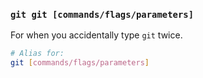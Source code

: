 ### `git git [commands/flags/parameters]`

For when you accidentally type `git` twice.

```bash
# Alias for:
git [commands/flags/parameters]
```
